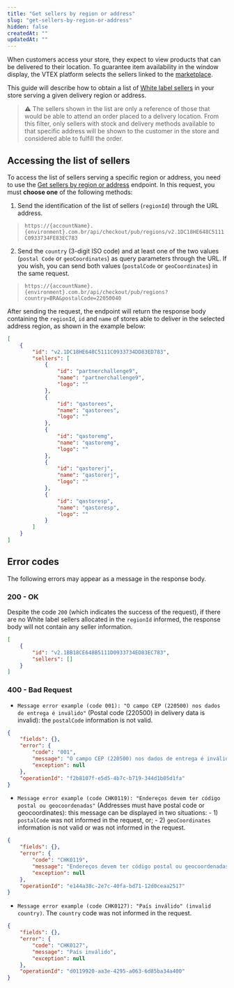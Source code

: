 ```yaml
---
title: "Get sellers by region or address"
slug: "get-sellers-by-region-or-address"
hidden: false
createdAt: ""
updatedAt: ""
---
```

When customers access your store, they expect to view products that can be delivered to their location. To guarantee item availability in the window display, the VTEX platform selects the sellers linked to the [marketplace](https://help.vtex.com/en/tutorial/marketplace).

This guide will describe how to obtain a list of [White label sellers](https://help.vtex.com/en/tutorial/white-label-sellers-selection) in your store serving a given delivery region or address.

>⚠️ The sellers shown in the list are only a reference of those that would be able to attend an order placed to a delivery location. From this filter, only sellers with stock and delivery methods available to that specific address will be shown to the customer in the store and considered able to fulfill the order.

## Accessing the list of sellers

To access the list of sellers serving a specific region or address, you need to use the [Get sellers by region or address](https://developers.vtex.com/docs/api-reference/checkout-api#get-/api/checkout/pub/regions/-regionId-) endpoint. In this request, you must __choose one__ of the following methods:

1. Send the identification of the list of sellers (`regionId`) through the URL address.

> `https://{accountName}.{environment}.com.br/api/checkout/pub/regions/v2.1DC18HE648C5111C0933734FE83EC783`

2. Send the `country` (3-digit ISO code) and at least one of the two values ​​(`postal Code` or `geoCoordinates`) as query parameters through the URL. If you wish, you can send both values (`postalCode` or `geoCoordinates`) ​​in the same request.

> `https://{accountName}.{environment}.com.br/api/checkout/pub/regions?country=BRA&postalCode=22050040`

After sending the request, the endpoint will return the response body containing the `regionId`, `id` and `name` of stores able to deliver in the selected address region, as shown in the example below:

```json
[
    {
        "id": "v2.1DC18HE648C5111C0933734DD83ED783",
        "sellers": [
            {
                "id": "partnerchallenge9",
                "name": "partnerchallenge9",
                "logo": ""
            },
            {
                "id": "qastorees",
                "name": "qastorees",
                "logo": ""
            },
            {
                "id": "qastoremg",
                "name": "qastoremg",
                "logo": ""
            },
            {
                "id": "qastorerj",
                "name": "qastorerj",
                "logo": ""
            },
            {
                "id": "qastoresp",
                "name": "qastoresp",
                "logo": ""
            }
        ]
    }
]
```

## Error codes

The following errors may appear as a message in the response body.

### 200 - OK

Despite the code `200` (which indicates the success of the request), if there are no White label sellers allocated in the `regionId` informed, the response body will not contain any seller information.

```json
[
    {
        "id": "v2.1BB18CE648B5111D0933734ED83EC783",
        "sellers": []
    }
]
```

### 400 - Bad Request

- `Message error example (code 001): "O campo CEP (220500) nos dados de entrega é inválido"` (Postal code (220500) in delivery data is invalid): the `postalCode` information is not valid.

```json
{
    "fields": {},
    "error": {
        "code": "001",
        "message": "O campo CEP (220500) nos dados de entrega é inválido",
        "exception": null
    },
    "operationId": "f2b8107f-e5d5-4b7c-b719-344d1b05d1fa"
}
```

- `Message error example (code CHK0119): "Endereços devem ter código postal ou geocoordenadas"` (Addresses must have postal code or geocoordinates): this message can be displayed in two situations:
      - 1) `postalCode` was not informed in the request, or;
      - 2) `geoCoordinates` information is not valid or was not informed in the request.

```json
{
    "fields": {},
    "error": {
        "code": "CHK0119",
        "message": "Endereços devem ter código postal ou geocoordenadas",
        "exception": null
    },
    "operationId": "e144a38c-2e7c-40fa-bd71-12d0ceaa2517"
}
```

- `Message error example (code CHK0127): "País inválido" (invalid country)`. The `country` code was not informed in the request.

```json
{
    "fields": {},
    "error": {
        "code": "CHK0127",
        "message": "País inválido",
        "exception": null
    },
    "operationId": "d0119920-aa3e-4295-a063-6d85ba34a400"
}
```